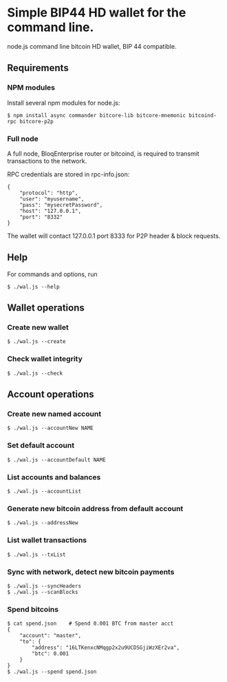 
# Simple BIP44 HD wallet for the command line.

node.js command line bitcoin HD wallet, BIP 44 compatible.

## Requirements

### NPM modules

Install several npm modules for node.js:

	$ npm install async commander bitcore-lib bitcore-mnemonic bitcoind-rpc bitcore-p2p

### Full node

A full node, BloqEnterprise router or bitcoind, is required to
transmit transactions to the network.

RPC credentials are stored in rpc-info.json:

	{
		"protocol": "http",
		"user": "myusername",
		"pass": "mysecretPassword",
		"host": "127.0.0.1",
		"port": "8332"
	}

The wallet will contact 127.0.0.1 port 8333 for P2P header & block requests.

## Help

For commands and options, run

	$ ./wal.js --help

## Wallet operations

### Create new wallet

	$ ./wal.js --create

### Check wallet integrity

	$ ./wal.js --check

## Account operations

### Create new named account

	$ ./wal.js --accountNew NAME

### Set default account

	$ ./wal.js --accountDefault NAME

### List accounts and balances

	$ ./wal.js --accountList

### Generate new bitcoin address from default account

	$ ./wal.js --addressNew

### List wallet transactions

	$ ./wal.js --txList

### Sync with network, detect new bitcoin payments

	$ ./wal.js --syncHeaders
	$ ./wal.js --scanBlocks

### Spend bitcoins

	$ cat spend.json	# Spend 0.001 BTC from master acct
	{
		"account": "master",
		"to": {
			"address": "16LTKenxcNMqgp2x2u9UCDSGjiWzXEr2va",
			"btc": 0.001
		}
	}
	$ ./wal.js --spend spend.json

